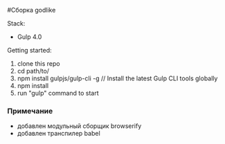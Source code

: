 #Сборка godlike

Stack:
 - Gulp 4.0
 
Getting started:

1. clone this repo
2. cd path/to/
3. npm install gulpjs/gulp-cli -g  // Install the latest Gulp CLI tools globally
4. npm install
6. run "gulp" command to start

### Примечание
- добавлен модульный сборщик browserify
- добавлен транспилер babel
